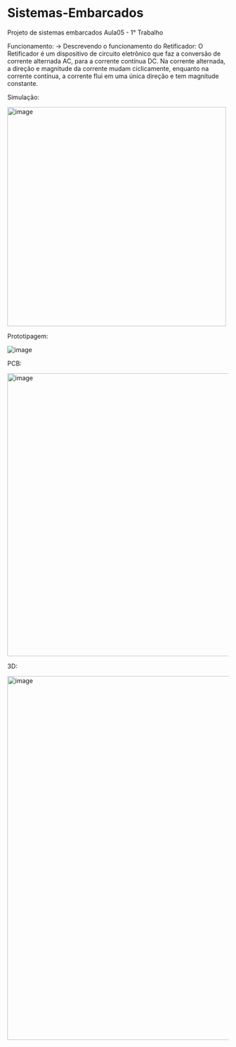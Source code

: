 # Sistemas-Embarcados
Projeto de sistemas embarcados Aula05 - 1° Trabalho

Funcionamento:
-> Descrevendo o funcionamento do Retificador:
 O Retificador é um dispositivo de circuito eletrônico que faz a conversão de corrente alternada AC, para a corrente contínua DC. Na corrente alternada, a direção e magnitude da corrente mudam ciclicamente, enquanto na corrente contínua, a corrente flui em uma única direção e tem magnitude constante.

Simulação:

<img width="498" alt="image" src="https://github.com/PlayerDoni/Sistemas-Embarcados/assets/125417940/f4b55f96-05f0-48d8-bf61-5088a03ff2e8">

Prototipagem:

![image](https://github.com/PlayerDoni/Sistemas-Embarcados/assets/125417940/e1df92eb-aff3-4882-99a1-9342b00f5910)

PCB:

<img width="643" alt="image" src="https://github.com/PlayerDoni/Sistemas-Embarcados/assets/125417940/4d959dbb-4f30-47a6-81d8-49bc8afa936f">

3D:

<img width="827" alt="image" src="https://github.com/PlayerDoni/Sistemas-Embarcados/assets/125417940/e47772ab-f7b6-4070-b506-e3a5e1e19bd8">
